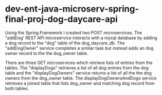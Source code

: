 # dev-ent-java-microserv-spring-final-proj-dog-daycare-api

Using the Spring Framework I created two POST microservices.  The "addDog' REST API microservice interacts with a mysql database by adding a dog record to the "dog" table of the dog_daycare_db.  The "addDogOwner" service completes a similar task but instead adds an dog owner record to the the dog_owner table.  

There are three GET microservices which retrieve lists of entries from the tables.  The "displayDogs" retrieves a list of all dog entries from the dog table and the "displayDogOwners" service returns a list of all the the dog owners from the dog_owner table.  The displayDogOwnersAndDogs service retrieves a joined table that lists dog_owner and matching dog record from both tables.  

